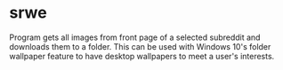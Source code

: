 # srwe

Program gets all images from front page of a selected subreddit and downloads them to a folder. 
This can be used with Windows 10's folder wallpaper feature to have desktop wallpapers to meet a user's interests.
